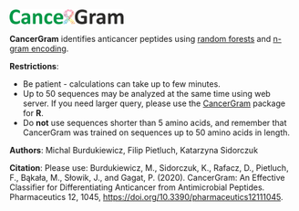 <img src="Cancergram2.png" alt="logo" style="width: 200px;"/>

**CancerGram** identifies anticancer peptides using [random forests](https://www.stat.berkeley.edu/~breiman/RandomForests/cc_home.htm) and [n-gram encoding](http://github.com/michbur/biogram).   

**Restrictions**:
* Be patient - calculations can take up to few minutes.  
* Up to 50 sequences may be analyzed at the same time using web server. If you need larger query, please use the [CancerGram](https://CRAN.R-project.org/package=CancerGram) package for **R**.
* Do **not** use sequences shorter than 5 amino acids, and remember that CancerGram was trained on sequences up to 50 amino acids in length.

**Authors**: Michal Burdukiewicz, Filip Pietluch, Katarzyna Sidorczuk

**Citation**:
Please use: Burdukiewicz, M., Sidorczuk, K., Rafacz, D., Pietluch, F., Bąkała, M., Słowik, J., and Gagat, P. (2020). CancerGram: An Effective Classifier for Differentiating Anticancer from Antimicrobial Peptides. Pharmaceutics 12, 1045, https://doi.org/10.3390/pharmaceutics12111045.
